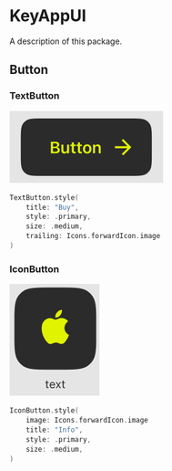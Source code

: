 # KeyAppUI

A description of this package.

## Button

### TextButton

![Demo](Docs/text_button.png)

```swift
TextButton.style(
    title: "Buy",
    style: .primary,
    size: .medium,
    trailing: Icons.forwardIcon.image
)
```

### IconButton

![Demo](Docs/icon_button.png)

```swift 
IconButton.style(
    image: Icons.forwardIcon.image
    title: "Info",
    style: .primary,
    size: .medium,
)
```